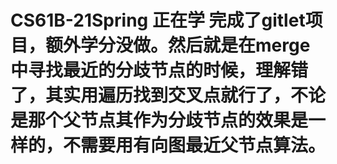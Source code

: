 # CS61B-21Spring 正在学 完成了gitlet项目，额外学分没做。然后就是在merge中寻找最近的分歧节点的时候，理解错了，其实用遍历找到交叉点就行了，不论是那个父节点其作为分歧节点的效果是一样的，不需要用有向图最近父节点算法。